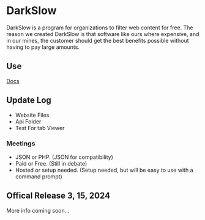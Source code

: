 # DarkSlow
DarkSlow is a program for organizations to filter web content for free.
The reason we created DarkSlow is that software like ours where expensive,
and in our mines, the customer should get the best benefits possible 
without having to pay large amounts.

## Use
<a href="">Docs</a>

## Update Log
- Website Files
- Api Folder
- Test For tab Viewer

### Meetings
- JSON or PHP. (JSON for compatibility)
- Paid or Free. (Still in debate)
- Hosted or setup needed. (Setup needed, but will be easy to use with a command prompt)

## Offical Release 3, 15, 2024
More info coming soon...

